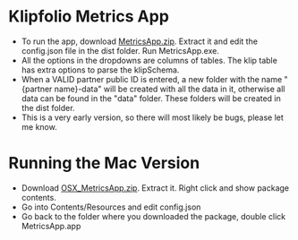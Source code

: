 Klipfolio Metrics App
===================
- To run the app, download [MetricsApp.zip](MetricsApp.zip?raw=true). Extract it and edit the config.json file in the dist folder. Run MetricsApp.exe.
- All the options in the dropdowns are columns of tables. The klip table has extra options to parse the klipSchema.
- When a VALID partner public ID is entered, a new folder with the name "{partner name}-data" will be created with all the data in it, otherwise all data can be found in the "data" folder. These folders will be created in the dist folder.
- This is a very early version, so there will most likely be bugs, please let me know.

Running the Mac Version
=======================
- Download [OSX_MetricsApp.zip](OSX_MetricsApp.zip?raw=true). Extract it. Right click and show package contents.
- Go into Contents/Resources and edit config.json
- Go back to the folder where you downloaded the package, double click MetricsApp.app